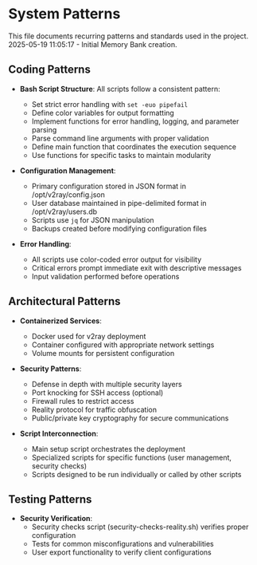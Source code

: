 # System Patterns

This file documents recurring patterns and standards used in the project.
2025-05-19 11:05:17 - Initial Memory Bank creation.

## Coding Patterns

* **Bash Script Structure**: All scripts follow a consistent pattern:
  * Set strict error handling with `set -euo pipefail`
  * Define color variables for output formatting
  * Implement functions for error handling, logging, and parameter parsing
  * Parse command line arguments with proper validation
  * Define main function that coordinates the execution sequence
  * Use functions for specific tasks to maintain modularity

* **Configuration Management**:
  * Primary configuration stored in JSON format in /opt/v2ray/config.json
  * User database maintained in pipe-delimited format in /opt/v2ray/users.db
  * Scripts use `jq` for JSON manipulation
  * Backups created before modifying configuration files

* **Error Handling**:
  * All scripts use color-coded error output for visibility
  * Critical errors prompt immediate exit with descriptive messages
  * Input validation performed before operations

## Architectural Patterns

* **Containerized Services**:
  * Docker used for v2ray deployment
  * Container configured with appropriate network settings
  * Volume mounts for persistent configuration

* **Security Patterns**:
  * Defense in depth with multiple security layers
  * Port knocking for SSH access (optional)
  * Firewall rules to restrict access
  * Reality protocol for traffic obfuscation
  * Public/private key cryptography for secure communications

* **Script Interconnection**:
  * Main setup script orchestrates the deployment
  * Specialized scripts for specific functions (user management, security checks)
  * Scripts designed to be run individually or called by other scripts

## Testing Patterns

* **Security Verification**:
  * Security checks script (security-checks-reality.sh) verifies proper configuration
  * Tests for common misconfigurations and vulnerabilities
  * User export functionality to verify client configurations